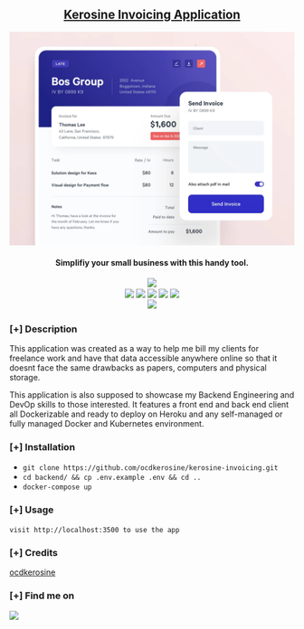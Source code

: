 <h2 align="center"><u>Kerosine Invoicing Application</u></h2>

![Simplifiy your small business with this handy tool.](banner.webp)
<h4 align="center"> Simplifiy your small business with this handy tool. </h4>

<p align="center">
    <img src="https://img.shields.io/github/stars/ocdkerosine/https://github.com/ocdkerosine/kerosine-invoicing?style=for-the-badge&color=orange">
<br>
    <img src="https://img.shields.io/badge/Author-Gbeminiyi 'Telo Briggs' Oshoba-magenta?style=flat-square">
    <img src="https://img.shields.io/badge/Open%20Source-Yes-orange?style=flat-square">
    <img src="https://img.shields.io/badge/Maintained-Yes-cyan?style=flat-square">
    <img src="https://img.shields.io/badge/Made%20In-Nigeria-green?style=flat-square">
    <img src="https://img.shields.io/badge/Written%20In-Nodejs & TypeScript-blue?style=flat-square">
<br>
    <img src="https://github-readme-stats.vercel.app/api?username=ocdkerosine&show_icons=true&theme=radical">
</p>

### [+] Description
This application was created as a way to help me bill my clients for freelance work and have that data accessible anywhere online so that it doesnt face the same drawbacks as papers, computers and physical storage.

This application is also supposed to showcase my Backend Engineering and DevOp skills to those interested. It features a front end and back end client all Dockerizable and ready to deploy on Heroku and any self-managed or fully managed Docker and Kubernetes environment.

### [+] Installation
 - `git clone https://github.com/ocdkerosine/kerosine-invoicing.git`
 - `cd backend/ && cp .env.example .env && cd ..`
 - `docker-compose up`

### [+] Usage
`visit http://localhost:3500 to use the app`

### [+] Credits 
<a href="https://github.com/ocdkerosine/kerosine-invoicing">ocdkerosine</a>

### [+] Find me on 
<a href="mailto:gbeminiyi@kerosinecoding.com" target="_blank"><img src="https://img.shields.io/badge/Email-gbeminiyi@kerosinecoding.com-blue?style=for-the-badge&logo=gmail"></a>

